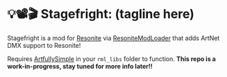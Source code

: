 # 💡📽️🎬 Stagefright: (tagline here)

Stagefright is a mod for [Resonite](https://resonite.com) via [ResoniteModLoader](https://github.com/resonite-modding-group/ResoniteModLoader) that adds ArtNet DMX support to Resonite!

Requires [ArtfullySimple](https://github.com/RileyGuy/ArtfullySimple) in your `rml_libs` folder to function.
**This repo is a work-in-progress, stay tuned for more info later!!**
